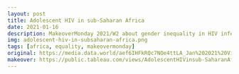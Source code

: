 ```yaml
---
layout: post
title: Adolescent HIV in sub-Saharan Africa
date: 2021-01-16
description: MakeoverMonday 2021/W2 about gender inequality in HIV infections
img: adolescent-hiv-in-subsaharan-africa.png
tags: [africa, equality, makeovermonday]
original: https://media.data.world/aef6IHFkRQc7NOe4ttLA_Jan%202021%20Viz%20for%20Makeover%20-%20Viz5%20Gender%20Inequality%20and%20HIVAIDS.png
makeover: https://public.tableau.com/views/AdolescentHIVinsub-SaharanAfrica/AdolescentHIVinsub-SaharanAfrica?:language=en-GB&:display_count=y&:origin=viz_share_link
---
```

